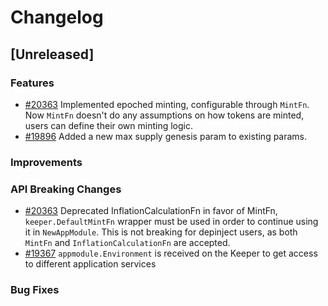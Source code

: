 <!--
Guiding Principles:
Changelogs are for humans, not machines.
There should be an entry for every single version.
The same types of changes should be grouped.
Versions and sections should be linkable.
The latest version comes first.
The release date of each version is displayed.
Mention whether you follow Semantic Versioning.
Usage:
Change log entries are to be added to the Unreleased section under the
appropriate stanza (see below). Each entry should ideally include a tag and
the Github issue reference in the following format:
* (<tag>) [#<issue-number>] Changelog message.
Types of changes (Stanzas):
"Features" for new features.
"Improvements" for changes in existing functionality.
"Deprecated" for soon-to-be removed features.
"Bug Fixes" for any bug fixes.
"API Breaking" for breaking exported APIs used by developers building on SDK.
Ref: https://keepachangelog.com/en/1.0.0/
-->

# Changelog

## [Unreleased]

### Features

* [#20363](https://github.com/T-ragon/cosmos-sdk/v3/pull/20363) Implemented epoched minting, configurable through `MintFn`. Now `MintFn` doesn't do any assumptions on how tokens are minted, users can define their own minting logic. 
* [#19896](https://github.com/T-ragon/cosmos-sdk/v3/pull/19896) Added a new max supply genesis param to existing params.

### Improvements

### API Breaking Changes

* [#20363](https://github.com/T-ragon/cosmos-sdk/v3/pull/20363) Deprecated InflationCalculationFn in favor of MintFn, `keeper.DefaultMintFn` wrapper must be used in order to continue using it in `NewAppModule`. This is not breaking for depinject users, as both `MintFn` and `InflationCalculationFn` are accepted.
* [#19367](https://github.com/T-ragon/cosmos-sdk/v3/pull/19398) `appmodule.Environment` is received on the Keeper to get access to different application services

### Bug Fixes

